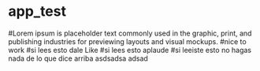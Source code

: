 # app_test
#Lorem ipsum is placeholder text commonly used in the graphic, print, and publishing industries for previewing layouts and visual mockups.
#nice to work
#si lees esto dale Like
#si lees esto aplaude
#si leeiste esto no hagas nada de lo que dice arriba asdsadsa adsad